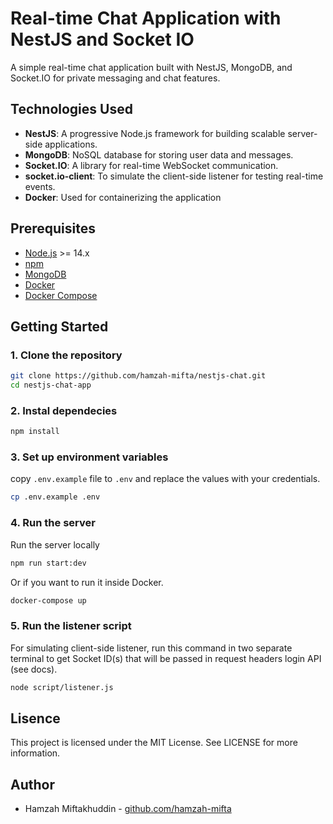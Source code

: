 # Real-time Chat Application with NestJS and Socket IO

A simple real-time chat application built with NestJS, MongoDB, and Socket.IO for private messaging and chat features.

## Technologies Used

- **NestJS**: A progressive Node.js framework for building scalable server-side applications.
- **MongoDB**: NoSQL database for storing user data and messages.
- **Socket.IO**: A library for real-time WebSocket communication.
- **socket.io-client**: To simulate the client-side listener for testing real-time events.
- **Docker**: Used for containerizing the application

## Prerequisites

- [Node.js](https://nodejs.org/) >= 14.x
- [npm](https://www.npmjs.com/)
- [MongoDB](https://www.mongodb.com/)
- [Docker](https://www.docker.com/)
- [Docker Compose](https://docs.docker.com/compose/)

## Getting Started

### 1. Clone the repository

```bash
git clone https://github.com/hamzah-mifta/nestjs-chat.git
cd nestjs-chat-app
```

### 2. Instal dependecies

```bash
npm install
```

### 3. Set up environment variables

copy `.env.example` file to `.env` and replace the values with your credentials.

```bash
cp .env.example .env
```

### 4. Run the server

Run the server locally

```bash
npm run start:dev
```

Or if you want to run it inside Docker.

```bash
docker-compose up
```

### 5. Run the listener script

For simulating client-side listener, run this command in two separate terminal to get Socket ID(s) that will be passed in request headers login API (see docs).

```bash
node script/listener.js
```

## Lisence

This project is licensed under the MIT License. See LICENSE for more information.

## Author

- Hamzah Miftakhuddin - [github.com/hamzah-mifta](https://github.com/hamzah-mifta)
